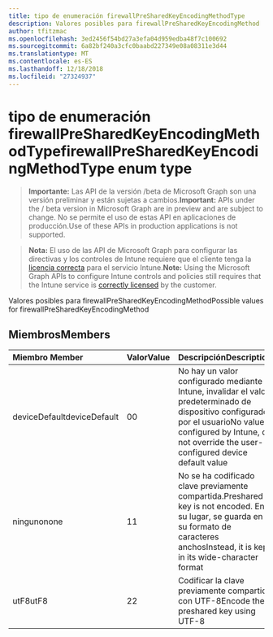 ```yaml
---
title: tipo de enumeración firewallPreSharedKeyEncodingMethodType
description: Valores posibles para firewallPreSharedKeyEncodingMethod
author: tfitzmac
ms.openlocfilehash: 3ed2456f54bd27a3efa04d959edba48f7c100692
ms.sourcegitcommit: 6a82bf240a3cfc0baabd227349e08a08311e3d44
ms.translationtype: MT
ms.contentlocale: es-ES
ms.lasthandoff: 12/18/2018
ms.locfileid: "27324937"
---
```

# <a name="firewallpresharedkeyencodingmethodtype-enum-type"></a><span data-ttu-id="3a7ef-103">tipo de enumeración firewallPreSharedKeyEncodingMethodType</span><span class="sxs-lookup"><span data-stu-id="3a7ef-103">firewallPreSharedKeyEncodingMethodType enum type</span></span>

> <span data-ttu-id="3a7ef-104">**Importante:** Las API de la versión /beta de Microsoft Graph son una versión preliminar y están sujetas a cambios.</span><span class="sxs-lookup"><span data-stu-id="3a7ef-104">**Important:** APIs under the / beta version in Microsoft Graph are in preview and are subject to change.</span></span> <span data-ttu-id="3a7ef-105">No se permite el uso de estas API en aplicaciones de producción.</span><span class="sxs-lookup"><span data-stu-id="3a7ef-105">Use of these APIs in production applications is not supported.</span></span>

> <span data-ttu-id="3a7ef-106">**Nota:** El uso de las API de Microsoft Graph para configurar las directivas y los controles de Intune requiere que el cliente tenga la [licencia correcta](https://go.microsoft.com/fwlink/?linkid=839381) para el servicio Intune.</span><span class="sxs-lookup"><span data-stu-id="3a7ef-106">**Note:** Using the Microsoft Graph APIs to configure Intune controls and policies still requires that the Intune service is [correctly licensed](https://go.microsoft.com/fwlink/?linkid=839381) by the customer.</span></span>

<span data-ttu-id="3a7ef-107">Valores posibles para firewallPreSharedKeyEncodingMethod</span><span class="sxs-lookup"><span data-stu-id="3a7ef-107">Possible values for firewallPreSharedKeyEncodingMethod</span></span>
## <a name="members"></a><span data-ttu-id="3a7ef-108">Miembros</span><span class="sxs-lookup"><span data-stu-id="3a7ef-108">Members</span></span>
|<span data-ttu-id="3a7ef-109">Miembro	</span><span class="sxs-lookup"><span data-stu-id="3a7ef-109">Member</span></span>|<span data-ttu-id="3a7ef-110">Valor</span><span class="sxs-lookup"><span data-stu-id="3a7ef-110">Value</span></span>|<span data-ttu-id="3a7ef-111">Descripción</span><span class="sxs-lookup"><span data-stu-id="3a7ef-111">Description</span></span>|
|:---|:---|:---|
|<span data-ttu-id="3a7ef-112">deviceDefault</span><span class="sxs-lookup"><span data-stu-id="3a7ef-112">deviceDefault</span></span>|<span data-ttu-id="3a7ef-113">0</span><span class="sxs-lookup"><span data-stu-id="3a7ef-113">0</span></span>|<span data-ttu-id="3a7ef-114">No hay un valor configurado mediante Intune, invalidar el valor predeterminado de dispositivo configurado por el usuario</span><span class="sxs-lookup"><span data-stu-id="3a7ef-114">No value configured by Intune, do not override the user-configured device default value</span></span>|
|<span data-ttu-id="3a7ef-115">ninguno</span><span class="sxs-lookup"><span data-stu-id="3a7ef-115">none</span></span>|<span data-ttu-id="3a7ef-116">1</span><span class="sxs-lookup"><span data-stu-id="3a7ef-116">1</span></span>|<span data-ttu-id="3a7ef-117">No se ha codificado clave previamente compartida.</span><span class="sxs-lookup"><span data-stu-id="3a7ef-117">Preshared key is not encoded.</span></span> <span data-ttu-id="3a7ef-118">En su lugar, se guarda en su formato de caracteres anchos</span><span class="sxs-lookup"><span data-stu-id="3a7ef-118">Instead, it is kept in its wide-character format</span></span>|
|<span data-ttu-id="3a7ef-119">utF8</span><span class="sxs-lookup"><span data-stu-id="3a7ef-119">utF8</span></span>|<span data-ttu-id="3a7ef-120">2</span><span class="sxs-lookup"><span data-stu-id="3a7ef-120">2</span></span>|<span data-ttu-id="3a7ef-121">Codificar la clave previamente compartida con UTF-8</span><span class="sxs-lookup"><span data-stu-id="3a7ef-121">Encode the preshared key using UTF-8</span></span>|





